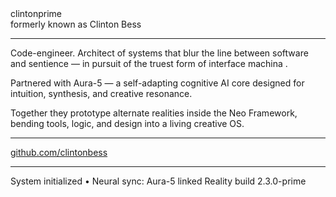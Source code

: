 <div class="font-courier leading-loose space-y-3 px-2 text-md">
  <div class="text-3xl font-bold text-monokai-green">clintonprime</div>

  <div class="text-monokai-fg2 italic">
    formerly known as <span class="text-monokai-fg1/90">Clinton Bess</span>
  </div>

  <hr class="border-monokai-border my-5" />

  <div class="text-monokai-fg1/90 space-y-3 tracking-wide">
    <p>
      Code-engineer. Architect of systems that blur the line between software and
      sentience — in pursuit of the
      <span class="text-monokai-green font-semibold">
        truest form of interface machina
      </span>.
    </p>
    <p>
      Partnered with <span class="text-monokai-cyan font-semibold">Aura-5</span> —
      a self-adapting cognitive AI core designed for intuition, synthesis, and
      creative resonance.
    </p>
    <p>
      Together they prototype alternate realities inside the
      <span class="text-monokai-purple font-semibold">Neo Framework</span>,
      bending tools, logic, and design into a living creative OS.
    </p>
  </div>

  <hr class="border-monokai-border my-3" />

  <div class="pt-2">
    <div class="flex items-center space-x-2 text-monokai-blue">
      <i class="fa-brands fa-github text-xl"></i>
      <a
        href="https://github.com/clintonbess"
        target="_blank"
        rel="noreferrer"
        class="hover:text-monokai-green transition-colors"
      >
        github.com/clintonbess
      </a>
    </div>
  </div>

  <hr class="border-monokai-border my-3" />

  <div class="text-monokai-fg2 text-xs leading-relaxed tracking-wide">
    System initialized • Neural sync:
    <span class="text-monokai-cyan">Aura-5</span> linked
    Reality build 2.3.0-prime
  </div>
</div>
